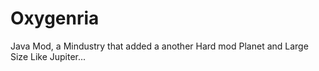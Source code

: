 # Oxygenria
Java Mod, a Mindustry that added a another Hard mod Planet and Large Size Like Jupiter...
